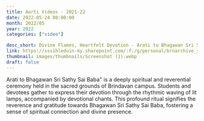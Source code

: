 ```yaml
---
title: Aarti Videos - 2021-22
date: 2022-05-24 00:00:00
month: 2022/05
year: 2022
categories: ["video"]

desc_short: Divine Flames, Heartfelt Devotion - Arati to Bhagawan Sri Sathy Sai Baba - Illuminating Souls with Love
link: https://sssihleduin-my.sharepoint.com/:f:/g/personal/brnarchive_sssihl_edu_in/EvjnRIqdB1NJmDRn-ro2fKYB7FT1kfbU-F_WCrZIcOSm7g?e=dTZkX7
thumbnail: images/thumbnails/Screenshot (1).webp
draft: false
---
```


Arati to Bhagawan Sri Sathy Sai Baba" is a deeply spiritual and reverential ceremony held in the sacred grounds of Brindavan campus. Students and devotees gather to express their devotion through the rhythmic waving of lit lamps, accompanied by devotional chants. This profound ritual signifies the reverence and gratitude towards Bhagawan Sri Sathy Sai Baba, fostering a sense of spiritual connection and divine presence.